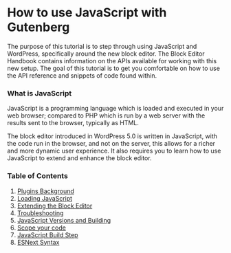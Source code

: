 # How to use JavaScript with Gutenberg 

The purpose of this tutorial is to step through using JavaScript and WordPress, specifically around the new block editor. The Block Editor Handbook contains information on the APIs available for working with this new setup. The goal of this tutorial is to get you comfortable on how to use the API reference and snippets of code found within.

### What is JavaScript

JavaScript is a programming language which is loaded and executed in your web browser; compared to PHP which is run by a web server with the results sent to the browser, typically as HTML.

The block editor introduced in WordPress 5.0 is written in JavaScript, with the code run in the browser, and not on the server, this allows for a richer and more dynamic user experience. It also requires you to learn how to use JavaScript to extend and enhance the block editor.

### Table of Contents

1. [Plugins Background](/docs/how-to-guides/javascript/plugins-background.md)
2. [Loading JavaScript](/docs/how-to-guides/javascript/loading-javascript.md)
3. [Extending the Block Editor](/docs/how-to-guides/javascript/extending-the-block-editor.md)
4. [Troubleshooting](/docs/how-to-guides/javascript/troubleshooting.md)
5. [JavaScript Versions and Building](/docs/how-to-guides/javascript/versions-and-building.md)
6. [Scope your code](/docs/how-to-guides/javascript/scope-your-code.md)
7. [JavaScript Build Step](/docs/how-to-guides/javascript/js-build-setup.md)
8. [ESNext Syntax](/docs/how-to-guides/javascript/esnext-js.md)
